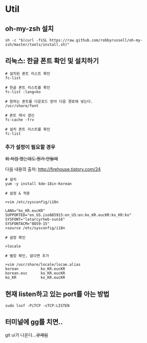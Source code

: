 # Util

## oh-my-zsh 설치

```
sh -c "$(curl -fsSL https://raw.github.com/robbyrussell/oh-my-zsh/master/tools/install.sh)"
```

## 리눅스: 한글 폰트 확인 및 설치하기

```
# 설치된 폰트 리스트 확인
fc-list

# 한글 폰트 리스트를 확인
fc-list :lang=ko
```

```
# 원하는 폰트를 다운로드 받아 다음 경로에 넣는다.
/usr/share/font

# 폰트 캐시 갱신
fc-cache -frv 

# 설치 폰트 리스트를 확인
fc-list
```

### 추가 설정이 필요할 경우

~~위 처럼 했는데도 뭔가 안될때~~

다음 내용의 출처: http://firehouse.tistory.com/24

```
# 설치
yum -y install kde-18in-Korean

# 설정 & 적용

>vim /etc/sysconfig/i18n

LANG="ko_KR.eucKR"
SUPPORTED="en_US.iso885915:en_US:en:ko_KR.eucKR:ko_KR:ko"
SYSFONT="latarcyrheb-sun16"
SYSFONTACM="8859-15"
>source /etc/sysconfig/i18n

# 설정 확인

>locale

# 별칭 확인, 없다면 추가

>vim /usr/share/locale/locae.alias
korean          ko_KR.eucKR
korean.euc      ko_KR.eucKR
ko_KR           ko_KR.eucKR

```
## 현재 listen하고 있는 port를 아는 방법

```text
sudo lsof -PiTCP -sTCP:LISTEN
```

## 터미널에 gg를 치면..

git ui가 나온다...~~굿게임~~

